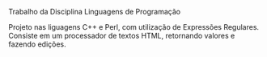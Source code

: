 Trabalho da Disciplina Linguagens de Programação

Projeto nas liguagens C++ e Perl, com utilização de Expressões Regulares. Consiste em um processador de textos HTML, retornando valores e fazendo edições.